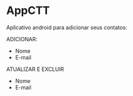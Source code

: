 # AppCTT
Aplicativo android para adicionar seus contatos:

ADICIONAR:
* Nome
* E-mail

ATUALIZAR E EXCLUIR
* Nome
* E-mail
